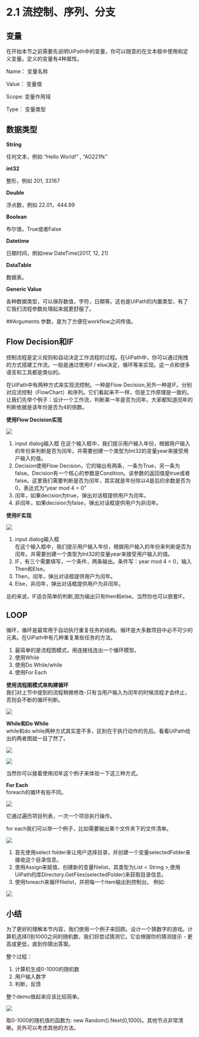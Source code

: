 # 2.1 流控制、序列、分支

## 变量

在开始本节之前需要先说明UiPath中的变量，你可以随意的在文本框中使用和定义变量。定义的变量有4种属性。

Name： 变量名称

Value： 变量值

Scope:  变量作用域

Type： 变量类型

## 数据类型

**String**

任何文本，例如 “Hello World!” , “AG221fk”

**int32**

整形，例如 201, 33167

**Double**

浮点数，例如 22.01，444.99

**Boolean**

布尔值，True或者False

**Datetime**

日期时间，例如new DateTime\(2017, 12, 21\)

**DataTable**

数据表。

**Generic Value**

各种数据类型，可以保存数值，字符，日期等。这也是UiPath的内置类型，有了它我们流程参数处理起来就更舒服了。

##Arguments
参数，是为了方便在workflow之间传值。

## Flow Decision和IF

控制流程是定义规则和自动决定工作流程的过程。在UiPath中，你可以通过拖拽的方式搭建工作流。一般是通过使用if / else决定，循环等来实现。这一点和很多语言和工具都是类似的。

在UiPath中有两种方式来实现流控制。一种是Flow Decision,另外一种是IF。分别对应流控制（FlowChart）和序列。它们看起来不一样，但是工作原理是一致的。让我们先举个例子：设计一个工作流，判断某一年是否为闰年。大家都知道闰年的判断依据是该年份是否为4的倍数。

**使用Flow Decision实现**

![](/assets2.1/import1.png)

1. input dialog输入框
   在这个输入框中，我们提示用户输入年份，根据用户输入的年份来判断是否为闰年。并需要创建一个类型为Int32的变量year来接受用户输入的值。
2. Decision使用Flow Decision，它的输出有两条，一条为True，另一条为false。Decision有一个核心的参数是Condition。该参数的返回值是true或者false。这里我们需要判断是否为闰年，其实就是年份除以4是后的余数是否为0，表达式为“year mod 4 = 0”
3. 闰年，如果decision为true，弹出对话框提供用户为闰年。
4. 非闰年，如果decision为false，弹出对话框提供用户为非闰年。

**使用IF实现**

![](/assets2.1/import2.png)  
1. input dialog输入框  
   在这个输入框中，我们提示用户输入年份，根据用户输入的年份来判断是否为闰年。并需要创建一个类型为Int32的变量year来接受用户输入的值。  
2. IF，有三个需要填写，一个条件，两条输出。条件写：year mod 4 = 0，输入Then和Else。  
3. Then，闰年，弹出对话框提供用户为闰年。  
4. Else，非闰年，弹出对话框提供用户为非闰年。

总的来说，IF适合简单的判断,因为输出只有then和else。当然你也可以嵌套IF。

## LOOP

循环，循环是最常用于自动执行重复任务的结构。循环是大多数项目中必不可少的元素。在UiPath中有几种重复某些任务的方法。  
1. 最简单的是流程图模式，用连接线连出一个循环模型。  
2. 使用While  
3. 使用Do While/while  
4. 使用For Each

**使用流程图模式来构建循环**  
我们对上节中提到的流程稍微修改-只有当用户输入为闰年的时候流程才会终止，否则会不断的循环判断。

![](/assets2.1/import3.png)

**While和Do While**  
while和do while两种方式其实差不多，区别在于执行动作的先后。看看UiPath给出的两者图就一目了然了。

![](/assets2.1/import4.png)

![](/assets2.1/import5.png)

当然你可以接着使用闰年这个例子来体验一下这三种方式。

**For Each**  
foreach的循环有些不同。

![](/assets2.1/import6.png)

它通过遍历项目列表，一次一个项目执行操作。

for each我们可以举一个例子，比如需要输出某个文件夹下的文件清单。

![](/assets2.1/import7.png)

1. 首先使用select folder来让用户选择目录，并创建一个变量selectedFolder来接收这个目录信息。
2. 使用Assign来赋值，创建新的变量filelist，其类型为List &lt; String &gt;,使用UiPath的库Directory.GetFiles\(selectedFolder\)来获取目录信息。
3. 使用foreach来循环filelist，并把每一个item输出到控制台。
   例如:

![](/assets2.1/import8.png)

## 小结

为了更好的理解本节内容，我们使用一个例子来回顾。设计一个猜数字的游戏。计算机选择0到1000之间的随机数，我们将尝试猜测它。它会根据你的猜测提示 - 更高或更低，直到你猜出答案。

整个过程：  
1. 计算机生成0-1000的随机数  
2. 用户输入数字  
3. 判断，反馈

整个demo做起来应该比较简单。

![](/assets2.1/import9.png)

取0-1000的随机值的函数为: new Random\(\).Next\(0,1000\)。其他节点非常清晰。另外可以考虑其他的方法。

